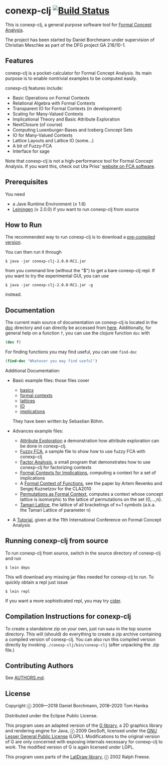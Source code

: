 # conexp-clj [![Build Status](https://travis-ci.org/tomhanika/conexp-clj.svg?branch=dev)](https://travis-ci.org/tomhanika/conexp-clj)

This is conexp-clj, a general purpose software tool for [Formal Concept
Analysis](http://www.upriss.org.uk/fca/fca.html).

The project has been started by Daniel Borchmann under supervision of Christian
Meschke as part of the DFG project GA 216/10-1.


## Features

conexp-clj is a pocket-calculator for Formal Concept Analysis.  Its main purpose is to
enable nontrivial examples to be computed easily.

conexp-clj features include:

* Basic Operations on Formal Contexts
* Relational Algebra with Formal Contexts
* Transparent IO for Formal Contexts (in development)
* Scaling for Many-Valued Contexts
* Implicational Theory and Basic Attribute Exploration
* NextClosure (of course)
* Computing Luxenburger-Bases and Iceberg Concept Sets
* IO for Many-Valued Contexts
* Lattice Layouts and Lattice IO (some...)
* A bit of Fuzzy-FCA
* Interface for sage

Note that conexp-clj is not a high-performance tool for Formal Concept Analysis.
If you want this, check out Uta Priss' [website on FCA
software](http://www.upriss.org.uk/fca/fcasoftware.html).


## Prerequisites

You need

* a Jave Runtime Environment (≥ 1.6)
* [Leiningen](http://github.com/technomancy/leiningen) (≥ 2.0.0) if you want to run
  conexp-clj from source


## How to Run

The recommended way to run conexp-clj is to download a
[pre-compiled version](http://algebra20.de/conexp-clj-2.0.0-RC1.jar).

You can then run it through

    $ java -jar conexp-clj-2.0.0-RC1.jar

from you command line (without the "$") to get a bare conexp-clj repl.  If you want to try
the experimental GUI, you can use

    $ java -jar conexp-clj-2.0.0-RC1.jar -g

instead.


## Documentation

The current main source of documentation on conexp-clj is located in the
[doc](./doc) directory and can directly be accessed from [here](./doc/Home.org).
Additionally, for general help on a function `f`, you can use the clojure
function `doc` with

```clojure
(doc f)
```

For finding functions you may find useful, you can use `find-doc`

```clojure
(find-doc "Whatever you may find useful")
```

Additional Documentation:

- Basic example files: those files cover

  * [basics](doc/examples/01-basics.clj)
  * [formal contexts](doc/examples/02-contexts.clj)
  * [lattices](doc/examples/03-lattices.clj)
  * [IO](doc/examples/04-io.clj)
  * [implications](doc/examples/05-implications.clj)

  They have been written by Sebastian Böhm.

- Advances example files:

  * [Attribute Exploration](doc/examples/exploration.clj)
    a demonstration how attribute exploration can be done in conexp-clj.
  * [Fuzzy FCA](doc/examples/fuzzy.clj),
    a sample file to show how to use fuzzy FCA with conexp-clj
  * [Factor Analysis](doc/examples/factor-analysis.clj),
    a small program that demonstrates how to use conexp-clj for factorizing contexts
  * [Formal Contexts for Implications](doc/examples/implication-closure.clj),
    computing a context for a set of implications
  * A
    [Formal Context of Functions](doc/examples/function-context.clj),
    see the paper by Artem Revenko and Sergej Kuznetzov for the CLA2010
  * [Permutations as Formal Context](doc/examples/permutation-context.clj),
    computes a context whose concept lattice is isomorphic to the lattice of permutations on the set
    \{0,...,n\}.
  * [Tamari Lattice](doc/examples/tamari-lattice.clj),
    the lattice of all bracketings of n+1 symbols (a.k.a. the Tamari Lattice of parameter n)

- A [Tutorial](doc/icfca-2013-tutorial), given
  at the 11th International Conference on Formal Concept Analysis


## Running conexp-clj from source

To run conexp-clj from source, switch in the source directory of conexp-clj and run

    $ lein deps

This will download any missing jar files needed for conexp-clj to run.  To quickly obtain
a repl just issue

    $ lein repl

If you want a more sophisticated repl, you may try
[cider](https://github.com/clojure-emacs/cider).


## Compilation Instructions for conexp-clj

To create a standalone zip on your own, just run `make` in the top source
directory. This will (should) do everything to create a zip archive containing a
compiled version of conexp-clj. You can also run this compiled version directly
by invoking `./conexp-clj/bin/conexp-clj` (after unpacking the .zip file.)


## Contributing Authors

See [AUTHORS.md](AUTHORS.md).

## License

Copyright ⓒ 2009—2018 Daniel Borchmann, 2018–2020 Tom Hanika

Distributed under the Eclipse Public License.

This program uses an adapted version of
the [G library](http://geosoft.no/graphics/index.html), a 2D graphics library
and rendering engine for Java, ⓒ 2009 GeoSoft, licensed under
the [GNU Lesser General Public License](http://www.gnu.org/copyleft/lesser.html)
(LGPL).  Modifications to the original version of G are only concerned with
exposing internals necessary for conexp-clj to work.  The modified version of G
is again licensed under LGPL.

This program uses parts of the [LatDraw library](http://latdraw.org), ⓒ 2002
Ralph Freese.
